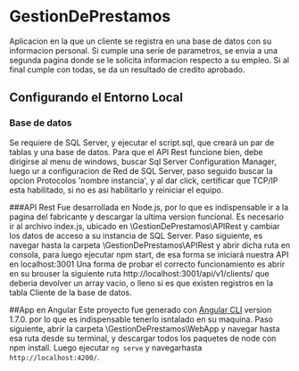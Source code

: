 # GestionDePrestamos

Aplicacion en la que un cliente se registra en una base de datos con su informacion personal. Si cumple una serie de parametros, se envia a una segunda pagina donde se le solicita informacion respecto a su empleo. Si al final cumple con todas, se da un resultado de credito aprobado.

## Configurando el Entorno Local

### Base de datos
Se requiere de SQL Server, y ejecutar el script.sql, que creará un par de tablas y una base de datos.
Para que el API Rest funcione bien, debe dirigirse al menu de windows, buscar Sql Server Configuration Manager, luego ur a configuracion de Red de SQL Server, paso seguido buscar la opcion Protocolos 'nombre instancia', y al dar click, certificar que TCP/IP esta habilitado, si no es asi habilitarlo y reiniciar el equipo.

###API Rest
Fue desarrollada en Node.js, por lo que es indispensable ir a la pagina del fabricante y descargar la ultima version funcional. 
Es necesario ir al archivo index.js, ubicado en \GestionDePrestamos\APIRest y cambiar los datos de acceso a su instancia de SQL Server.
Paso siguiente, es navegar hasta la carpeta \GestionDePrestamos\APIRest y abrir dicha ruta en consola, para luego ejecutar npm start, de esa forma se iniciará nuestra API en localhost:3001
Una forma de probar el correcto funcionamiento es abrir en su brouser la siguiente ruta http://localhost:3001/api/v1/clients/ que deberia devolver un array vacio, o lleno si es que existen registros en la tabla Cliente de la base de datos.

##App en Angular
Este proyecto fue generado con [Angular CLI](https://github.com/angular/angular-cli) version 1.7.0. por lo que es indispensable tenerlo isntalado en su maquina.
Paso siguiente, abrir la carpeta \GestionDePrestamos\WebApp y navegar hasta esa ruta desde su terminal, y descargar todos los paquetes de node con npm install.
Luego ejecutar `ng serve` y navegarhasta `http://localhost:4200/`. 
